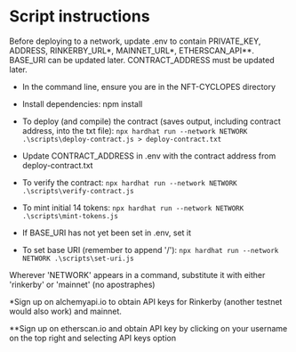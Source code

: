 # Script instructions

Before deploying to a network, update .env to contain PRIVATE_KEY, ADDRESS, RINKERBY_URL*, MAINNET_URL*, ETHERSCAN_API**. BASE_URI can be updated later. CONTRACT_ADDRESS must be updated later.

- In the command line, ensure you are in the NFT-CYCLOPES directory

- Install dependencies:
npm install

- To deploy (and compile) the contract (saves output, including contract address, into the txt file):
`npx hardhat run --network NETWORK .\scripts\deploy-contract.js > deploy-contract.txt`

- Update CONTRACT_ADDRESS in .env with the contract address from deploy-contract.txt

- To verify the contract:
`npx hardhat run --network NETWORK .\scripts\verify-contract.js`

- To mint initial 14 tokens:
`npx hardhat run --network NETWORK .\scripts\mint-tokens.js`

- If BASE_URI has not yet been set in .env, set it

- To set base URI (remember to append '/'):
`npx hardhat run --network NETWORK .\scripts\set-uri.js`

Wherever 'NETWORK' appears in a command, substitute it with either 'rinkerby' or 'mainnet' (no apostraphes)

*Sign up on alchemyapi.io to obtain API keys for Rinkerby (another testnet would also work) and mainnet.

**Sign up on etherscan.io and obtain API key by clicking on your username on the top right and selecting API keys option
